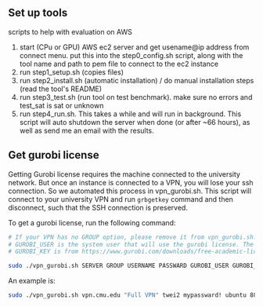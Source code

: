 ## Set up tools

scripts to help with evaluation on AWS

1. start (CPu or GPU) AWS ec2 server and get usename@ip address from connect menu. put this into the step0_config.sh script, along with the tool name and path to pem file to connect to the ec2 instance
2. run step1_setup.sh (copies files)
3. run step2_install.sh (automatic installation) / do manual installation steps (read the tool's README)
4. run step3_test.sh (run tool on test benchmark). make sure no errors and test_sat is sat or unknown
5. run step4_run.sh. This takes a while and will run in background. This script will auto shutdown the server when done (or after ~66 hours), as well as send me an email with the results.

## Get gurobi license

Getting Gurobi license requires the machine connected to the university network. But once an instance is connected to a VPN, you will lose your ssh connection. So we automated this process in vpn_gurobi.sh. This script will connect to your university VPN and run `grbgetkey` command and then disconnect, such that the SSH connection is preserved.

To get a gurobi license, run the following command:
```bash
# If your VPN has no GROUP option, please remove it from vpn_gurobi.sh. 
# GUROBI_USER is the system user that will use the gurobi license. The license is only valid for one user. For a AWS ubuntu instance, this is usually "ubuntu". 
# GUROBI_KEY is from https://www.gurobi.com/downloads/free-academic-license/. It looks like: XXXXXXXX-XXXX-XXXX-XXXX-XXXXXXXXXXXX. The key expires soon, please get the key before running the script. You can get unlimited number of keys.

sudo ./vpn_gurobi.sh SERVER GROUP USERNAME PASSWARD GUROBI_USER GUROBI_KEY
```

An example is:
```bash
sudo ./vpn_gurobi.sh vpn.cmu.edu "Full VPN" twei2 mypassward! ubuntu 882d4d74-e015-11eb-8ce9-0242acXXXXXX
```
